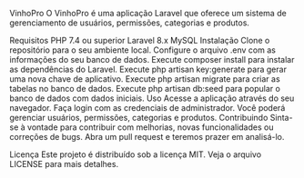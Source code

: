 VinhoPro
O VinhoPro é uma aplicação Laravel que oferece um sistema de gerenciamento de usuários, permissões, categorias e produtos.

Requisitos
PHP 7.4 ou superior
Laravel 8.x
MySQL
Instalação
Clone o repositório para o seu ambiente local.
Configure o arquivo .env com as informações do seu banco de dados.
Execute composer install para instalar as dependências do Laravel.
Execute php artisan key:generate para gerar uma nova chave de aplicativo.
Execute php artisan migrate para criar as tabelas no banco de dados.
Execute php artisan db:seed para popular o banco de dados com dados iniciais.
Uso
Acesse a aplicação através do seu navegador.
Faça login com as credenciais de administrador.
Você poderá gerenciar usuários, permissões, categorias e produtos.
Contribuindo
Sinta-se à vontade para contribuir com melhorias, novas funcionalidades ou correções de bugs. Abra um pull request e teremos prazer em analisá-lo.

Licença
Este projeto é distribuído sob a licença MIT. Veja o arquivo LICENSE para mais detalhes.
